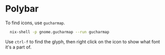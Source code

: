 # Polybar

To find icons, use `gucharmap`. 
``` sh
  nix-shell -p gnome.gucharmap --run gucharmap
```
Use `ctrl-f` to find the glyph, then right click on the icon to show what font
it's a part of.
